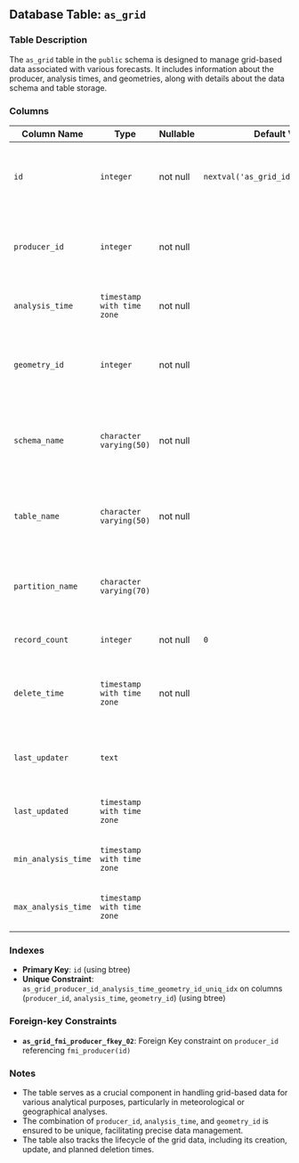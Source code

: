 ## Database Table: `as_grid`

### Table Description
The `as_grid` table in the `public` schema is designed to manage grid-based data associated with various forecasts. It includes information about the producer, analysis times, and geometries, along with details about the data schema and table storage.

### Columns
| Column Name        | Type                            | Nullable | Default Value                             | Description                                            |
| ------------------ | ------------------------------- | -------- | ----------------------------------------- | ------------------------------------------------------ |
| `id`               | `integer`                       | not null | `nextval('as_grid_id_seq'::regclass)`     | Unique identifier for each record in the grid table.   |
| `producer_id`      | `integer`                       | not null |                                           | Identifier for the producer associated with the grid.  |
| `analysis_time`    | `timestamp with time zone`      | not null |                                           | Timestamp indicating the time of analysis.             |
| `geometry_id`      | `integer`                       | not null |                                           | Identifier for the geometry associated with the grid.  |
| `schema_name`      | `character varying(50)`         | not null |                                           | Name of the database schema where the grid is stored.  |
| `table_name`       | `character varying(50)`         | not null |                                           | Name of the database table where the grid is stored.   |
| `partition_name`   | `character varying(70)`         |          |                                           | Name of the database partition for the grid data.      |
| `record_count`     | `integer`                       | not null | `0`                                       | The count of records in the grid.                      |
| `delete_time`      | `timestamp with time zone`      | not null |                                           | Timestamp indicating when the grid data will be deleted. |
| `last_updater`     | `text`                          |          |                                           | Information about who last updated the record.         |
| `last_updated`     | `timestamp with time zone`      |          |                                           | Timestamp of the last update to the record.            |
| `min_analysis_time`| `timestamp with time zone`      |          |                                           | Earliest analysis time for the grid data.              |
| `max_analysis_time`| `timestamp with time zone`      |          |                                           | Latest analysis time for the grid data.                |

### Indexes
- **Primary Key**: `id` (using btree)
- **Unique Constraint**: `as_grid_producer_id_analysis_time_geometry_id_uniq_idx` on columns (`producer_id`, `analysis_time`, `geometry_id`) (using btree)

### Foreign-key Constraints
- **`as_grid_fmi_producer_fkey_02`**: Foreign Key constraint on `producer_id` referencing `fmi_producer(id)`

### Notes
- The table serves as a crucial component in handling grid-based data for various analytical purposes, particularly in meteorological or geographical analyses.
- The combination of `producer_id`, `analysis_time`, and `geometry_id` is ensured to be unique, facilitating precise data management.
- The table also tracks the lifecycle of the grid data, including its creation, update, and planned deletion times.

